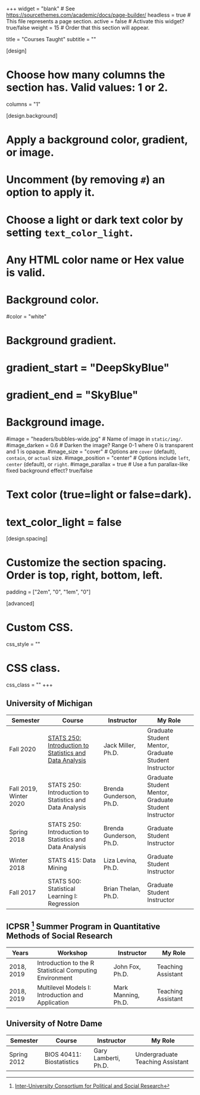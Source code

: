 +++
widget = "blank"  # See https://sourcethemes.com/academic/docs/page-builder/
headless = true  # This file represents a page section.
active = false  # Activate this widget? true/false
weight = 15  # Order that this section will appear.

title = "Courses Taught"
subtitle = ""

[design]
  # Choose how many columns the section has. Valid values: 1 or 2.
  columns = "1"

[design.background]
  # Apply a background color, gradient, or image.
  #   Uncomment (by removing `#`) an option to apply it.
  #   Choose a light or dark text color by setting `text_color_light`.
  #   Any HTML color name or Hex value is valid.

  # Background color.
  #color = "white"

  # Background gradient.
  # gradient_start = "DeepSkyBlue"
  # gradient_end = "SkyBlue"

  # Background image.
  #image = "headers/bubbles-wide.jpg"  # Name of image in `static/img/`.
  #image_darken = 0.6  # Darken the image? Range 0-1 where 0 is transparent and 1 is opaque.
  #image_size = "cover"  #  Options are `cover` (default), `contain`, or `actual` size.
  #image_position = "center"  # Options include `left`, `center` (default), or `right`.
  #image_parallax = true  # Use a fun parallax-like fixed background effect? true/false

  # Text color (true=light or false=dark).
  # text_color_light = false

[design.spacing]
  # Customize the section spacing. Order is top, right, bottom, left.
  padding = ["2em", "0", "1em", "0"]

[advanced]
 # Custom CSS.
 css_style = ""

 # CSS class.
 css_class = ""
+++

## University of Michigan

| Semester | Course | Instructor | My Role |
| -------- | ------ | ---------- | ------- |
| Fall 2020 | [STATS 250: Introduction to Statistics and Data Analysis](/250fa20-slides) | Jack Miller, Ph.D. | Graduate Student Mentor, Graduate Student Instructor |
| Fall 2019, Winter 2020 | STATS 250: Introduction to Statistics and Data Analysis | Brenda Gunderson, Ph.D. | Graduate Student Mentor, Graduate Student Instructor |
| Spring 2018 | STATS 250: Introduction to Statistics and Data Analysis | Brenda Gunderson, Ph.D. | Graduate Student Instructor |
| Winter 2018 | STATS 415: Data Mining | Liza Levina, Ph.D. | Graduate Student Instructor |
| Fall 2017 | STATS 500: Statistical Learning I: Regression | Brian Thelan, Ph.D. | Graduate Student Instructor |


## ICPSR [^1] Summer Program in Quantitative Methods of Social Research
| Years | Workshop | Instructor | My Role |
| -------- | ------ | ---------- | ------- |
| 2018, 2019 | Introduction to the R Statistical Computing Environment | John Fox, Ph.D. | Teaching Assistant |
| 2018, 2019 | Multilevel Models I: Introduction and Application | Mark Manning, Ph.D. | Teaching Assistant |

## University of Notre Dame
| Semester | Course | Instructor | My Role |
| -------- | ------ | ---------- | ------- |
| Spring 2012 | BIOS 40411: Biostatistics | Gary Lamberti, Ph.D. | Undergraduate Teaching Assistant |

[^1]: [Inter-University Consortium for Political and Social Research](https://www.icpsr.umich.edu/)
